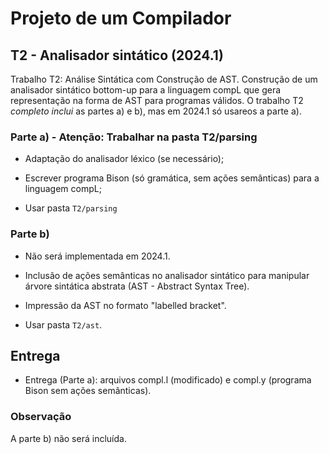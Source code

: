 # Projeto de um Compilador

## T2 - Analisador sintático (2024.1)

Trabalho T2: Análise Sintática com Construção de AST. 
Construção de um analisador sintático bottom-up para a linguagem compL que gera representação na forma de AST para programas válidos.
O trabalho T2 *completo inclui* as partes a) e b), mas em 2024.1 só usareos a parte a).


### Parte a) - Atenção: Trabalhar na pasta T2/parsing
   - Adaptação do analisador léxico (se necessário);
   - Escrever programa Bison (só gramática, sem ações semânticas) para a linguagem compL;

- Usar pasta ```T2/parsing```

### Parte b) 
   - Não será implementada em 2024.1.
   - Inclusão de ações semânticas no analisador sintático para manipular árvore sintática abstrata (AST - Abstract Syntax Tree).
   - Impressão da AST no formato "labelled bracket".

- Usar pasta ```T2/ast```.



## Entrega

- Entrega (Parte a): arquivos compl.l (modificado) e compl.y (programa Bison sem ações semânticas).


### Observação 
A parte b) não será incluída. 

